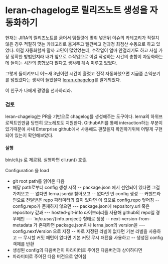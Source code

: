 # leran-chagelog로 릴리즈노트 생성을 자동화하기

현재는 JIRA의 릴리즈노트를 긁어서 템플릿에 맞춰 넣은뒤 이슈의 카테고리가 적절치 않은 경우 적절히 맞는 카테고리로 옮겨주고 뺄건빼고 전과정 최첨산 수동으로 하고 있었다.
이걸 자동화할까 말까 고민이 많았었는데, 수작업이 얼마 안걸리기도 하고 사실 가장 정확한 방법인지라 내가 앞으로 수작업으로 이걸 작성하는 시간의 총합이 자동화하는데 들이는 시간의 총합보다 많다고 생각해 계속 미루고 있었다.

그렇게 돌이켜보니 어느새 3년이란 시간이 흘렀고 진작 자동화했으면 지금쯤 손익분기를 넘었겠다는 생각이 들었을때 [leran-chagelog](https://github.com/lerna/lerna-changelog)를 알게되었다.

이 친구가 나에게 광명을 선사하리라.

### 검토
leran-chagelog는 PR을 기반으로 chagelog를 생성해주는 도구이다. lerna의 하위프로젝트인만큼 당연히 모노레포도 지원한다.
GithubAPI를 통해 interaction하는 부분이 있기때문에 사내 Enterprise github에서 사용해도 괜찮을지 확인하기위해 어떻게 구현되어 있는지 확인해보았다.

#### 실행
bin/cli.js 로 제공됨.
실행하면 cli.run() 호출.

Configuration 을 load
- git root path를 읽어온 다음
- 해당 path로부터 config 생성 시작
-- package.json 에서 선언되어 있다면 그걸 가져오고
-- 없다면 lerna.json을 찾아보고
-- 없다면 빈 config 생성
-- 커맨드라인으로 전달받은 repo 파라미터의 값이 있다면 이 값으로 config.repo 엎어침
-- config.repo가 존재하지 않으면
--- package.json에 repository.url 혹은 repository 값과
--- hosted-git-info 라이브러리를 사용해 github의 repo일 경우에만
--- `${info.user}/${info.project} 형태로 생성
-- next-version-from-metadata 가 존재하면 package.json이나 lerna.json의 version을 
--- config.nextVersion 으로 지정
-- 따로 지정된 라벨이 없다면 기본 라벨을 사용하고
-- 무시할 커밋 패턴이 없다면 기본 커밋 무시 패턴을 사용하고
-- 생성된 config 객체를 반환
- 생성된 config의 다음버전이 파라미터로 주어진 다음버전과 상이하다면
- 파라미터로 주어진 다음 버전으로 엎어침
